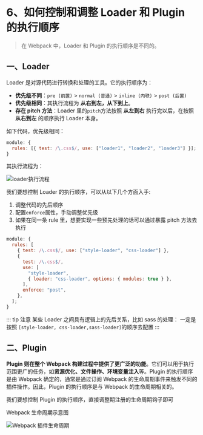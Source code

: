 # 6、如何控制和调整 Loader 和 Plugin 的执行顺序

> 在 Webpack 中，Loader 和 Plugin 的执行顺序是不同的。

## 一、Loader

Loader 是对源代码进行转换和处理的工具。它的执行顺序为：

- **优先级不同**：`pre (前置)` > `normal (普通)` > `inline (内联)` > `post (后置)`
- **优先级相同**：其执行流程为 **从右到左，从下到上**。
- **存在 pitch 方法**：Loader 里的`pitch`方法按照 **从左到右** 执行完以后，在按照 **从右到左** 的顺序执行 Loader 本身。

如下代码，优先级相同：

```js
module: {
  rules: [{ test: /\.css$/, use: ["loader1", "loader2", "loader3"] }];
}
```

其执行流程为：

![loader执行流程](/imgs/source/loader1.png)

我们要想控制 Loader 的执行顺序，可以从以下几个方面入手:

1. 调整代码的先后顺序
2. 配置`enforce`属性，手动调整优先级
3. 如果在同一条 rule 里，想要实现一些预先处理的话可以通过暴露 pitch 方法去执行

```javascript
module: {
  rules: [
    { test: /\.css$/, use: ["style-loader", "css-loader"] },
    {
      test: /\.css$/,
      use: [
        "style-loader",
        { loader: "css-loader", options: { modules: true } },
      ],
      enforce: "post",
    },
  ];
}
```

::: tip 注意
某些 Loader 之间具有逻辑上的先后关系，比如 sass 的处理：
一定是按照 `[style-loader, css-loader,sass-loader]`的顺序去配置
:::

## 二、Plugin

**Plugin 则在整个 Webpack 构建过程中提供了更广泛的功能**。它们可以用于执行范围更广的任务，如**资源优化、文件操作、环境变量注入**等。Plugin 的执行顺序是由 Webpack 确定的，通常是通过订阅 Webpack 的生命周期事件来触发不同的插件操作。因此，Plugin 的执行顺序是与 Webpack 的生命周期相关的。

我们要想控制 Plugin 的执行顺序，直接调整期注册的生命周期钩子即可


Webpack 生命周期示意图

![Webpack 插件生命周期](/imgs/source/plugin.jpg)
